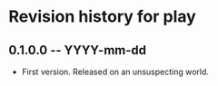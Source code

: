 # Revision history for play

## 0.1.0.0 -- YYYY-mm-dd

* First version. Released on an unsuspecting world.
